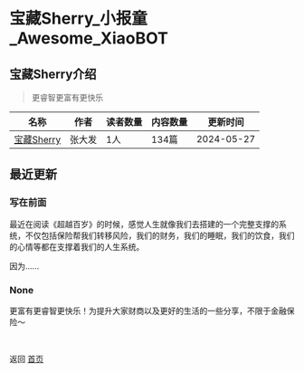 # 宝藏Sherry_小报童_Awesome_XiaoBOT

## 宝藏Sherry介绍
> 更睿智更富有更快乐  
  


|名称|作者|读者数量|内容数量|更新时间|
|---|---|---|---|---|
|[宝藏Sherry](https://xiaobot.net/p/zsherry666?refer=0b133df9-27dc-423b-8101-639049001c13)|张大发|1人|134篇|2024-05-27|

## 最近更新
### 写在前面

最近在阅读《超越百岁》的时候，感觉人生就像我们去搭建的一个完整支撑的系统，不仅包括保险帮我们转移风险，我们的财务，我们的睡眠，我们的饮食，我们的心情等都在支撑着我们的人生系统。

因为......

### None

更富有更睿智更快乐！为提升大家财商以及更好的生活的一些分享，不限于金融保险～


<a href="https://github.com/Reno9527/awesome-xiaobot" style="color: white; text-decoration: none;">awesome-xiaobot</a>

返回 [首页](../README.md)
